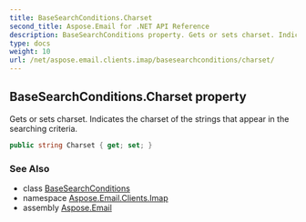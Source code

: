 ```yaml
---
title: BaseSearchConditions.Charset
second_title: Aspose.Email for .NET API Reference
description: BaseSearchConditions property. Gets or sets charset. Indicates the charset of the strings that appear in the searching criteria
type: docs
weight: 10
url: /net/aspose.email.clients.imap/basesearchconditions/charset/
---
```

## BaseSearchConditions.Charset property

Gets or sets charset. Indicates the charset of the strings that appear in the searching criteria.

```csharp
public string Charset { get; set; }
```

### See Also

* class [BaseSearchConditions](../)
* namespace [Aspose.Email.Clients.Imap](../../basesearchconditions/)
* assembly [Aspose.Email](../../../)


